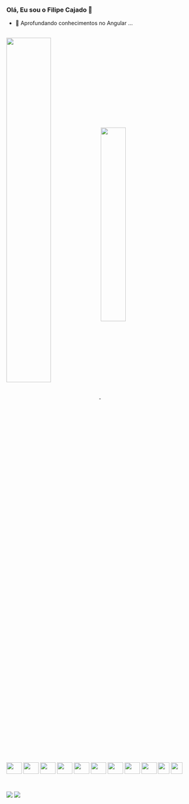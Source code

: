 ### Olá, Eu sou o Filipe Cajado 👋

- 🔭 Aprofundando conhecimentos no Angular ...

##
<div>
  <a href="https://github.com/filipecajado">
  <img  align="center" width="48%" src="https://github-readme-stats.vercel.app/api?username=filipecajado&show_icons=true&theme=radical">
  <img  align="center" width="36%" src="https://github-readme-stats.vercel.app/api/top-langs/?username=filipecajado&layout=compact&theme=radical"></a>
</div>

<div style="display: inline_block"><br>
  <img align="center" height="30" width="40" src="https://cdn.jsdelivr.net/gh/devicons/devicon/icons/angularjs/angularjs-original.svg" />
  <img align="center" height="30" width="40" src="https://cdn.jsdelivr.net/gh/devicons/devicon/icons/javascript/javascript-original.svg" />
  <img align="center" height="30" width="40" src="https://cdn.jsdelivr.net/gh/devicons/devicon/icons/typescript/typescript-original.svg" />
  <img align="center" height="30" width="40" src="https://cdn.jsdelivr.net/gh/devicons/devicon/icons/css3/css3-original.svg" />
  <img align="center" height="30" width="40" src="https://cdn.jsdelivr.net/gh/devicons/devicon/icons/html5/html5-original.svg" />
  <img align="center" height="30" width="40" src="https://cdn.jsdelivr.net/gh/devicons/devicon/icons/bootstrap/bootstrap-original.svg" /> 
  <img align="center" height="30" width="40" src="https://cdn.jsdelivr.net/gh/devicons/devicon/icons/java/java-original.svg" />
  <img align="center" height="30" width="40" src="https://cdn.jsdelivr.net/gh/devicons/devicon/icons/python/python-original.svg" />          
  <img align="center" height="30" width="40" src="https://cdn.jsdelivr.net/gh/devicons/devicon/icons/mysql/mysql-original.svg" /> 
  <img align="center" height="30" src="https://cdn.jsdelivr.net/gh/devicons/devicon/icons/oracle/oracle-original.svg" />      
  <img align="center" height="30" src="https://cdn.jsdelivr.net/gh/devicons/devicon/icons/github/github-original.svg" />
        
</div>

##
<div> <br>
  <a href="mailto:filipecajado@ucl.br" target="_blank"><img src="https://img.shields.io/badge/Gmail-D14836?style=for-the-badge&logo=gmail&logoColor=white" target="_blank"></a>
  <a href="https://www.linkedin.com/in/filipe-cajado-almeida-528569236/" target="_blank"><img src="https://img.shields.io/badge/LinkedIn-0077B5?style=for-the-badge&logo=linkedin&logoColor=white" target="_blank"></a>
</div>
  
  
